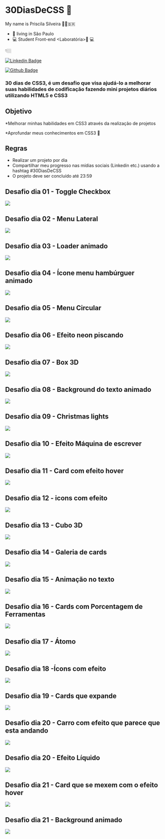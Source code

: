 # 30DiasDeCSS 👋

My name is Priscila Silveira 👩🏼‍🇧🇷

- 📍 living in São Paulo
- 💻 Student Front-end  <Laboratória>💛 💻



 👇🏼


 [![Linkedin Badge](https://img.shields.io/badge/-LinkedIn-blue?style=flat-square&logo=Linkedin&logoColor=white&link=https://www.linkedin.com/in/priscilassilveira/)](https://www.linkedin.com/in/priscilassilveira/)
 
 [![Github Badge](https://img.shields.io/badge/-Github-000?style=flat-square&logo=Github&logoColor=white&link=https://github.com/PriscilaSSilveira)](https://github.com/PriscilaSSilveira)
 

### 30 dias de CSS3, é um desafio que visa ajudá-lo a melhorar suas habilidades de codificação fazendo mini projetos diários utilizando HTML5 e CSS3 

 ## Objetivo
 
 *Melhorar minhas habilidades em CSS3 através da realização de projetos
 
 *Aprofundar meus conhecimentos em CSS3 🧠
 
 
## Regras

* Realizar um projeto por dia
* Compartilhar meu progresso nas mídias sociais (Linkedin etc.) usando a hashtag #30DiasDeCSS
* O projeto deve ser concluído até 23:59



##  Desafio dia 01 - Toggle Checkbox

![](Dia01/checkbox.gif)



##  Desafio dia 02 - Menu Lateral


![](Dia02/menu.gif)




##  Desafio dia 03 -  Loader animado


![](Dia03/loader.gif)



##  Desafio dia 04 - Ícone menu hambúrguer animado


![](Dia04/menuHamburger.gif)



##  Desafio dia 05 - Menu Circular


![](Dia05/menuCircular.gif)


##  Desafio dia 06 - Efeito neon piscando


![](Dia06/neonPiscando.gif)



##  Desafio dia 07 - Box 3D


![](Dia07/box3D.gif)



##  Desafio dia 08 - Background do texto animado


![](Dia08/giphy.gif)


##  Desafio dia 09 - Christmas lights


![](Dia09/light.gif)


##  Desafio dia 10 - Efeito Máquina de escrever


![](Dia10/giphy.gif)

##  Desafio dia 11 - Card com efeito hover


![](Dia11/card.gif)

##  Desafio dia 12 - icons com efeito


![](Dia12/icons.gif)

##  Desafio dia 13 - Cubo 3D


![](Dia13/cubo.gif)

##  Desafio dia 14 - Galeria de cards


![](Dia14/galeria.gif)

##  Desafio dia 15 - Animação no texto


![](Dia15/texto.gif)


##  Desafio dia 16 - Cards com Porcentagem de Ferramentas


![](Dia16/calculo.gif)


##  Desafio dia 17 - Átomo


![](Dia17/atomo.gif)


##  Desafio dia 18 -Ícons com efeito


![](Dia18/icon.gif)


##  Desafio dia 19 - Cards que expande


![](Dia19/cards.gif)


##  Desafio dia 20 - Carro com efeito que parece que esta andando


![](Dia20/car.gif)

##  Desafio dia 20 - Efeito Líquido


![](Dia21/aquario.gif)

##  Desafio dia 21 - Card que se mexem com o efeito hover


![](Dia22/cards.gif)


##  Desafio dia 21 - Background animado


![](Dia23/background.gif)

